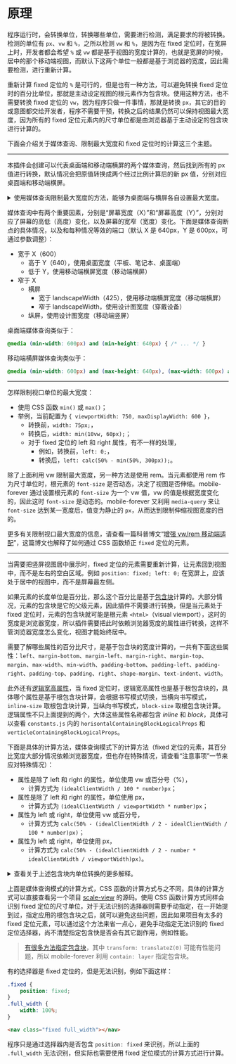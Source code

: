 # 原理

程序运行时，会转换单位，转换哪些单位，需要进行检测，满足要求的将被转换。检测的单位有 `px`、`vw` 和 `%`，之所以检测 `vw` 和 `%`，是因为在 fixed 定位时，在宽屏上时，开发者都会希望 `%` 或 `vw` 都是基于视图的宽度计算的，也就是宽屏的时候，居中的那个移动端视图，而默认下这两个单位一般都是基于浏览器的宽度，因此需要检测，进行重新计算。

重新计算 fixed 定位的 `%` 是可行的，但是也有一种方法，可以避免转换 fixed 定位时的百分比单位，那就是主动设定视图的根元素作为包含块。使用这种方法，也不需要转换 fixed 定位的 `vw`，因为程序只做一件事情，那就是转换 `px`，其它的目的或意图都交给开发者，程序不需要干预，转换之后的结果仍然可以保持视图最大宽度，因为所有的 fixed 定位元素内的尺寸单位都是由浏览器基于主动设定的包含块进行计算的。

下面会介绍关于媒体查询、限制最大宽度和 fixed 定位时的计算这三个主题。

---

本插件会创建可以代表桌面端和移动端横屏的两个媒体查询，然后找到所有的 px 值进行转换，默认情况会把原值转换成两个经过比例计算后的新 px 值，分别对应桌面端和移动端横屏。

<details>
<summary>
使用媒体查询限制最大宽度的方法，能够为桌面端与横屏各自设置最大宽度。
</summary>

您可以查看一个[在线范例](https://wswmsword.github.io/examples/mobile-forever/vanilla/)，通过旋转屏幕、改变窗口大小、在不同屏幕查看展示效果。范例顶部的文字会提示您，当前的视图是移动端竖屏（Portrait）、移动端横屏（Landscape）还是桌面端（Desktop）。

- 移动端竖屏，正常使用可伸缩（vw）的移动端竖屏视图；
- 移动端横屏，使用*居中的较小固定宽度*的移动端竖屏视图；
- 平板、笔记本、桌面端，使用*居中的较大固定宽度*的移动端竖屏视图；
- 穿戴设备，使用*可伸缩*（vw）的移动端竖屏视图。

下面的三张图是使用本插件生成媒体查询，移动端、移动端横屏和桌面端的展示效果：

<table>
	<tr>
		<td><img src="./images/portrait.png" alt="移动端的展示效果" /></td>
		<td><img src="./images/landscape.png" alt="移动端横屏的展示效果" /></td>
	</tr>
	<tr>
		<td colspan="2"><img src="./images/desktop.png" alt="桌面端的展示效果" /></td>
	</tr>
</table>

在“范例”一节查看，源码中提供了范例，用于在本地运行后验证演示效果，或者您也可以查看文档开头的在线范例。
</details>

媒体查询中有两个重要因素，分别是“屏幕宽度（X）”和“屏幕高度（Y）”，分别对应了屏幕的高低（高度）变化，以及屏幕的宽窄（宽度）变化。下面是媒体查询断点的具体情况，以及和每种情况等效的端口（默认 X 是 640px，Y 是 600px，可通过参数调整）：

- 宽于 X（600）
	- 高于 Y（640），使用桌面宽度（平板、笔记本、桌面端）
	- 低于 Y，使用移动端横屏宽度（移动端横屏）
- 窄于 X
	- 横屏
		- 宽于 landscapeWidth（425），使用移动端横屏宽度（移动端横屏）
		- 窄于 landscapeWidth，使用设计图宽度（穿戴设备）
	- 纵屏，使用设计图宽度（移动端竖屏）

桌面端媒体查询类似于：

```css
@media (min-width: 600px) and (min-height: 640px) { /* ... */ }
```

移动端横屏媒体查询类似于：

```css
@media (min-width: 600px) and (max-height: 640px), (max-width: 600px) and (min-width: 425px) and (orientation: landscape) { /* ... */ }
```

---

怎样限制视口单位的最大宽度：
- 使用 CSS 函数 `min()` 或 `max()`；
- 举例，当前配置为 `{ viewportWidth: 750, maxDisplayWidth: 600 }`，
	- 转换前，`width: 75px;`，
	- 转换后，`width: min(10vw, 60px);`；
	- 对于 fixed 定位的 left 和 right 属性，有不一样的处理，
		- 例如，转换前，`left: 0;`，
		- 转换后，`left: calc(50% - min(50%, 300px));`。

除了上面利用 vw 限制最大宽度，另一种方法是使用 rem。当元素都使用 rem 作为尺寸单位时，根元素的 `font-size` 是否动态，决定了视图是否伸缩。mobile-forever 通过设置根元素的 `font-size` 为一个 vw 值，vw 的值是根据宽度变化的，因此这时 `font-size` 是动态的。mobile-forever 又利用 `media-query` 来让 `font-size` 达到某一宽度后，值变为静止的 `px`，从而达到限制伸缩视图宽度的目的。

更多有关限制视口最大宽度的信息，请查看一篇科普博文“[增强 vw/rem 移动端适配](https://juejin.cn/post/7431558902171484211)”，这篇博文也解释了如何通过 CSS 函数矫正 `fixed` 定位的元素。

---

当需要把竖屏视图居中展示时，fixed 定位的元素需要重新计算，让元素回到视图中，而不是左右的空白区域。例如 `position: fixed; left: 0;` 在宽屏上，应该处于居中的视图中，而不是屏幕最左侧。

如果元素的长度单位是百分比，那么这个百分比是基于[包含块](https://developer.mozilla.org/zh-CN/docs/Web/CSS/Containing_block)计算的。大部分情况，元素的包含块是它的父级元素，因此插件不需要进行转换，但是当元素处于 fixed 定位时，元素的包含块就可能是根元素 `<html>`（visual viewport），这时的宽度是浏览器宽度，所以插件需要把此时依赖浏览器宽度的属性进行转换，这样不管浏览器宽度怎么变化，视图才能始终居中。

需要了解哪些属性的百分比尺寸，是基于包含块的宽度计算的，一共有下面这些属性：`left`、`margin-bottom`、`margin-left`、`margin-right`、`margin-top`、`margin`、`max-width`、`min-width`、`padding-bottom`、`padding-left`、`padding-right`、`padding-top`、`padding`、`right`、`shape-margin`、`text-indent`、`width`。

此外还有[逻辑宽高属性](https://developer.mozilla.org/zh-CN/docs/Web/CSS/CSS_logical_properties_and_values/Basic_concepts_of_logical_properties_and_values)，当 fixed 定位时，逻辑宽高属性也是基于根包含块的，具体哪个属性是基于根包含块计算，会根据书写模式切换，当横向书写模式，`inline-size` 取根包含块计算，当纵向书写模式，`block-size` 取根包含块计算。逻辑属性不只上面提到的两个，大体这些属性名称都包含 *inline* 和 *block*，具体可以查看 `constants.js` 内的 `horisontalContainingBlockLogicalProps` 和 `verticleContainingBlockLogicalProps`。

下面是具体的计算方法，媒体查询模式下的计算方法（fixed 定位的元素，其百分比宽度大部分情况依赖浏览器宽度，但也存在特殊情况，请查看“注意事项”一节来应对特殊情况）：
- 属性是除了 left 和 right 的属性，单位使用 vw 或百分号（%），
	- 计算方式为 `(idealClientWidth / 100 * number)px`；
- 属性是除了 left 和 right 的属性，单位使用 px，
	- 计算方式为 `(idealClientWidth / viewportWidth * number)px`；
- 属性为 left 或 right，单位使用 vw 或百分号，
	- 计算方式为 `calc(50% - (idealClientWidth / 2 - idealClientWidth / 100 * number)px)`；
- 属性为 left 或 right，单位使用 px，
	- 计算方式为 `calc(50% - (idealClientWidth / 2 - number * idealClientWidth / viewportWidth)px)`。

<details>
<summary>查看关于上述包含块内单位转换的更多解释。</summary>

- idealClientWidth（理想客户端宽度）是属性表中的 desktopWidth 或 landscapeWidth；
- viewportWidth 即属性表中的 viewportWidth；
- number 即属性值里的长度数字；
- 对于包含块，“未考虑的其它情况”请查看“注意事项”一节，例如 `position: fixed; left: 0;` 的另一种可能是使元素处于某祖先元素的最左侧，而不是根元素（浏览器窗口）最左侧；
- 对于包含块，会有 `position: fixed;` 和 `left: 0;` 不在同一选择器的情况，这种情况仍然需要计算 `left`，但默认由于未在同一选择器中检测到 `fixed`，因此不会重新计算，应对方法请查看“注意事项”一节；
- 包含块宽度影响的属性，请查看“其它”一节；
- 以上值的重新计算，目的是保证每个端口的视图完全一致。

</details>

上面是媒体查询模式的计算方式，CSS 函数的计算方式与之不同，具体的计算方式可以直接查看另一个项目 [scale-view](https://github.com/wswmsword/scale-view) 的源码。使用 CSS 函数计算方式同样会识别 fixed 定位的尺寸单位，对于无法识别的选择器则需要手动指定，在一开始提到过，指定应用的根包含块之后，就可以避免这些问题，因此如果项目有太多的 fixed 定位元素，可以通过这个方法来省一点心，避免手动指定无法识别的 fixed 定位选择器，尚不清楚指定包含快是否会有其它副作用，例如性能。

> [有很多方法指定包含块](https://developer.mozilla.org/en-US/docs/Web/CSS/CSS_display/Containing_block#identifying_the_containing_block)，其中 `transform: translateZ(0)` 可能有性能问题，所以 mobile-forever 利用 `contain: layer` 指定包含块。

有的选择器是 fixed 定位的，但是无法识别，例如下面这样：

```css
.fixed {
	position: fixed;
}
.full_width {
	width: 100%;
}
```

```html
<nav class="fixed full_width"></nav>
```

程序只是通过选择器内是否包含 `position: fixed` 来识别，所以上面的 `.full_width` 无法识别，但实际也需要使用 fixed 定位模式的计算方式进行计算。